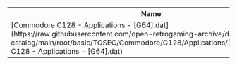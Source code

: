 <table>
<tr><th>Name</th><th>Size</th></tr>
<tr><td>[Commodore C128 - Applications - [G64].dat](https://raw.githubusercontent.com/open-retrogaming-archive/dat-catalog/main/root/basic/TOSEC/Commodore/C128/Applications/[G64]/Commodore C128 - Applications - [G64].dat)</td><td>28814</td></tr>
</table>
